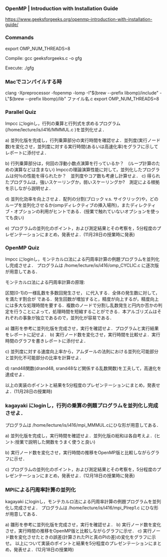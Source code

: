 ### OpenMP | Introduction with Installation Guide
https://www.geeksforgeeks.org/openmp-introduction-with-installation-guide/

### Commands
export OMP_NUM_THREADS=8

Compile: 
gcc geeksforgeeks.c -o gfg

Execute:
./gfg

### Macでコンパイルする時

clang -Xpreprocessor -fopenmp -lomp -I"$(brew --prefix libomp)/include" -L"$(brew --prefix libomp)/lib" ファイル名.c
export OMP_NUM_THREADS=8

### Parallel Quiz
lmpcc にloginし，行列の乗算と行列式を求めるプログラム (/home/lecture/is/i416/MMMUL.c )を並列化せよ．

a) 並列化版を完成し，行列乗算部分の実行時間を確認せよ．並列度(実行ノード数)を変化させ，並列度に対する実行時間(あるいは高速化率)をグラフに示してレポートに添付せよ．

b) 行列乗算部分は，何回の浮動小数点演算を行っているか？　(ループ計算のための演算などは含まない)
lmpccの理論演算性能に対して，並列化したプログラムは何％の性能を得られたか？　並列度やコア数も考慮し計算せよ．
c) 得られたプログラムは，強いスケーリングか，弱いスケーリングか?　測定による根拠を示しながら説明せよ．

d) 並列化効率を向上させよ．配列の分割(ブロック v.s. サイクリック)や，どのループを並列化させるか(ompディレクティブの挿入場所)，またディレクティブ・オプションの利用がヒントである．(授業で触れていないオプションを使っても良い)

e) プログラムの並列化のポイント，および測定結果とその考察を，5分程度のプレゼンテーションにまとめ，発表せよ．(11月28日の授業時に発表)


### OpenMP Quiz
lmpcc にloginし，モンテカルロ法による円周率計算の例題プログラムを並列化し完成させよ．
プログラムは /home/lecture/is/i416/omp_CYCLIC.c に逐次版が用意してある．

モンテカルロ法による円周率計算の原理:

区間[0-1]の一様乱数を多数回発生させ，  に代入する．全体の発生数に対して， を満たす割合が である．発生回数が増加すると，精度が向上するが，精度向上には多大な処理時間を要する．複数のノードで分割し乱数発生と円内か否かの判定を行うことによって，処理時間を短縮することができる．本アルゴリズムはそれぞれの事象が独立であるので，並列化が容易である．

a) 雛形を参考に並列化版を完成させ，実行を確認せよ．プログラムと実行結果をレポートに記せよ．
b) 実行ノード数を変化させ，実行時間を比較せよ．実行時間のグラフを書きレポートに添付せよ．

c) 並列度に対する速度向上率から，アムダールの法則における並列化可能部分と並列化不可能部分の比率を計算せよ．

d) rand48関数(drand48, srand48など関係する乱数関数)を工夫して，高速化を達成せよ．

以上の実装のポイントと結果を5分程度のプレゼンテーションにまとめ，発表せよ．(11月28日の授業時)


### kagayaki にloginし，行列の乗算の例題プログラムを並列化し完成させよ．
プログラムは /home/lecture/is/i416/mpi_MMMUL.cにひな形が用意してある．


a) 並列化版を完成し，実行時間を確認せよ．並列化版の総和は各自考えよ．(ヒント:授業で説明した関数をうまく使うと良い)

b) 実行ノード数を変化させ，実行時間の推移をOpenMP版と比較しながらグラフに示せ．

c) プログラムの並列化のポイント，および測定結果とその考察を，5分程度のプレゼンテーションにまとめ，発表せよ．(12月18日の授業時に発表)


### MPIによる円周率計算の並列化

kagayaki にloginし，モンテカルロ法による円周率計算の例題プログラムを並列化し完成させよ．
プログラムは /home/lecture/is/i416/mpi_PIrep1.c にひな形が用意してある．

a) 雛形を参考に並列化版を完成させ，実行を確認せよ．
b) 実行ノード数を変化させ，実行時間の推移をOpenMP版と比較しながらグラフに示せ．
c) 実行ノード数を変化させたときの誤差(計算されたPIと真のPIの差)の変化をグラフに示せ。
以上について実装のポイントと結果を5分程度のプレゼンテーションにまとめ，発表せよ．(12月18日の授業時)